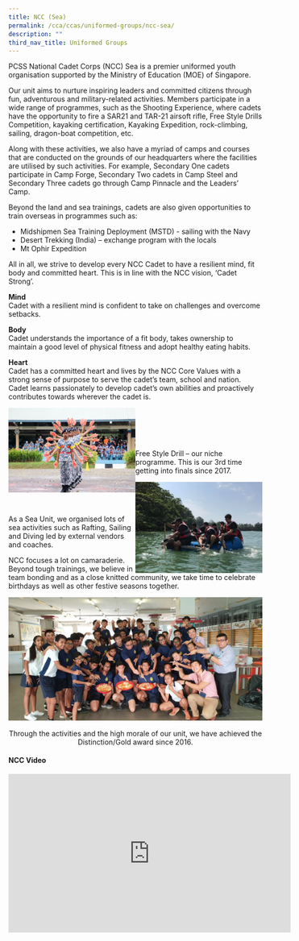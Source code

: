 ```yaml
---
title: NCC (Sea)
permalink: /cca/ccas/uniformed-groups/ncc-sea/
description: ""
third_nav_title: Uniformed Groups
---
```


<p>PCSS National Cadet Corps (NCC) Sea is a premier uniformed youth organisation supported by the Ministry of Education (MOE) of Singapore.&nbsp;</p>
<p>Our unit aims to nurture inspiring leaders and committed citizens through fun, adventurous and military-related activities. Members participate in a wide range of programmes, such as the Shooting Experience, where cadets have the opportunity to fire a SAR21 and TAR-21 airsoft rifle, Free Style Drills Competition, kayaking certification, Kayaking Expedition, rock-climbing, sailing, dragon-boat competition, etc.</p>
<p>Along with these activities, we also have a myriad of camps and courses that are conducted on the grounds of our headquarters where the facilities are utilised by such activities. For example, Secondary One cadets participate in Camp Forge, Secondary Two cadets in Camp Steel and Secondary Three cadets go through Camp Pinnacle and the Leaders&rsquo; Camp.&nbsp;</p>
<p>Beyond the land and sea trainings, cadets are also given opportunities to train overseas in programmes such as:</p>
<ul>
<li> Midshipmen Sea Training Deployment (MSTD) - sailing with the Navy</li>
<li> Desert Trekking (India) &ndash; exchange program with the locals</li>
<li> Mt Ophir Expedition</li>
</ul>
<p>All in all, we strive to develop every NCC Cadet to have a resilient mind, fit body and committed heart. This is in line with the NCC vision, &lsquo;Cadet Strong&rsquo;.&nbsp;</p>
<p><strong>Mind</strong><br>Cadet with a resilient mind is confident to take on challenges and overcome setbacks.</p>
<p><strong>Body</strong><br>Cadet understands the importance of a fit body, takes ownership to maintain a good level of physical fitness and adopt healthy eating habits.</p>
<p><strong>Heart</strong><br>Cadet has a committed heart and lives by the NCC Core Values with a strong sense of purpose to serve the cadet&rsquo;s team, school and nation. Cadet learns passionately to develop cadet&rsquo;s own abilities and proactively contributes towards wherever the cadet is.&nbsp;</p>
<img style="width: 50%;" src="/images/ncc1.jpg" align = "left" /><br><br><br><br>
<p>Free Style Drill &ndash; our niche programme. This is our 3rd time getting into finals since 2017.</p>
<img style="width: 50%;" src="/images/ncc2.jpg" align = "right" /><br><br><br>
<p>As a Sea Unit, we organised lots of sea activities such as Rafting, Sailing and Diving led by external vendors and coaches.&nbsp;</p>
<p>NCC focuses a lot on camaraderie. Beyond tough trainings, we believe in team bonding and as a close knitted community, we take time to celebrate birthdays as well as other festive seasons together.&nbsp;</p>
<img src="/images/ncc3.jpg">
<p style="text-align: center;">Through the activities and the high morale of our unit, we have achieved the Distinction/Gold award since 2016.</p>
<h4><strong>NCC Video</strong></h4>
<iframe src="https://www.youtube.com/embed/jP3EFftNDHY" width="560" height="315" frameborder="0" allowfullscreen="allowfullscreen" data-mce-fragment="1"></iframe>